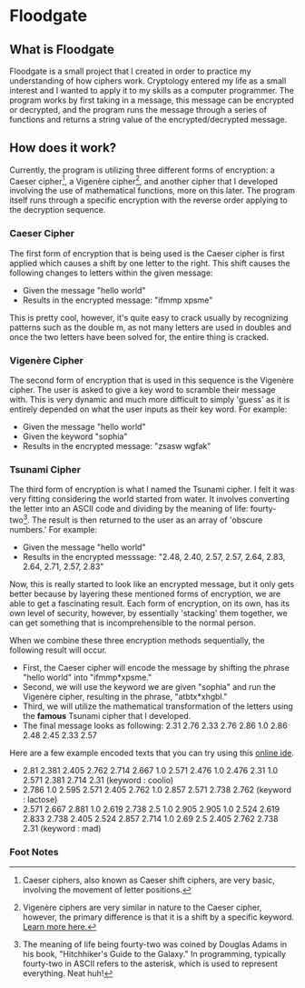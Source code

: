 # Floodgate
What is Floodgate
-

Floodgate is a small project that I created in order to practice my understanding of how ciphers work. Cryptology entered my life as a small interest and I wanted to apply it to my skills as a computer programmer. The program works by first taking in a message, this message can be encrypted or decrypted, and the program runs the message through a series of functions and returns a string value of the encrypted/decrypted message.

How does it work?
-   
Currently, the program is utilizing three different forms of encryption: a Caeser cipher[^1], a Vigenère cipher[^2], and another cipher that I
developed involving the use of mathematical functions, more on this later. The program itself runs through a specific encryption with the reverse order applying to the decryption sequence.
### Caeser Cipher 
 The first form of encryption that is being used is the Caeser cipher is first applied which causes a shift by one letter to the right. This shift causes the following changes to letters within the given message:

* Given the message "hello world"
* Results in the encrypted message: "ifmmp xpsme"

This is pretty cool, however, it's quite easy to crack usually by recognizing patterns such as the double m, as not many letters are used in doubles and once the two letters have been solved for, the entire thing is cracked.

### Vigenère Cipher
The second form of encryption that is used in this sequence is the Vigenère cipher. The user is asked to give a key word to scramble their message
with. This is very dynamic and much more difficult to simply 'guess' as it is entirely depended on what the user inputs as their key word. For example:

* Given the message "hello world"
* Given the keyword "sophia"
* Results in the encrypted message: "zsasw wgfak"

### Tsunami Cipher

The third form of encryption is what I named the Tsunami cipher. I felt it was very fitting considering the world started from water. It involves converting the letter into an ASCII code and dividing by the meaning of life: fourty-two[^3]. The result is then returned to the user as an array of 'obscure numbers.' For example:

* Given the message "hello world"
* Results in the encrypted messsage: "2.48, 2.40, 2.57, 2.57, 2.64, 2.83, 2.64, 2.71, 2.57, 2.83"

Now, this is really started to look like an encrypted message, but it only gets better because by layering these mentioned forms of encryption, we are able to get a fascinating result. Each form of encryption, on its own, has its own level of security, however, by essentially 'stacking' them together, we can get something that is incomprehensible to the normal person.

When we combine these three encryption methods sequentially, the following result will occur.

* First, the Caeser cipher will encode the message by shifting the phrase "hello world" into "ifmmp*xpsme."
* Second, we will use the keyword we are given "sophia" and run the Vigenère cipher, resulting in the phrase, "atbtx*xhgbl."
* Third, we will utilize the mathematical transformation of the letters using the **famous** Tsunami cipher that I developed.
* The final message looks as following: 2.31 2.76 2.33 2.76 2.86 1.0 2.86 2.48 2.45 2.33 2.57

Here are a few example encoded texts that you can try using this [online ide](https://www.online-python.com/yPdrGgU12k).

* 2.81 2.381 2.405 2.762 2.714 2.667 1.0 2.571 2.476 1.0 2.476 2.31 1.0 2.571 2.381 2.714 2.31 (keyword : coolio)
* 2.786 1.0 2.595 2.571 2.405 2.762 1.0 2.857 2.571 2.738 2.762 (keyword : lactose)
* 2.571 2.667 2.881 1.0 2.619 2.738 2.5 1.0 2.905 2.905 1.0 2.524 2.619 2.833 2.738 2.405 2.524 2.857 2.714 1.0 2.69 2.5 2.405 2.762 2.738 2.31 (keyword : mad)
### Foot Notes
[^1]: Caeser ciphers, also known as Caeser shift ciphers, are very basic, involving the movement of letter positions.
  [^2]: Vigenère ciphers are very similar in nature to the Caeser cipher, however, the primary difference is that it is a shift by a specific keyword. [Learn more here.](https://www.geeksforgeeks.org/vigenere-cipher/#)
[^3]: The meaning of life being fourty-two was coined by Douglas Adams in his book, "Hitchhiker's Guide to the Galaxy." In programming, typically fourty-two in ASCII refers to the asterisk, which is used to represent everything. Neat huh!
